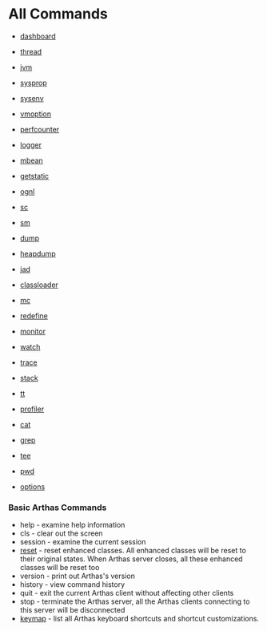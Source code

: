 All Commands 
=============

* [dashboard](dashboard.md)
* [thread](thread.md)
* [jvm](jvm.md)
* [sysprop](sysprop.md)
* [sysenv](sysenv.md)
* [vmoption](vmoption.md)
* [perfcounter](perfcounter.md)
* [logger](logger.md)
* [mbean](mbean.md)
* [getstatic](getstatic.md)

* [ognl](ognl.md)

* [sc](sc.md)
* [sm](sm.md)
* [dump](dump.md)
* [heapdump](heapdump.md)

* [jad](jad.md)
* [classloader](classloader.md)
* [mc](mc.md)
* [redefine](redefine.md)

* [monitor](monitor.md)
* [watch](watch.md)
* [trace](trace.md)
* [stack](stack.md)
* [tt](tt.md)

* [profiler](profiler.md)

* [cat](cat.md)
* [grep](grep.md)
* [tee](tee.md)
* [pwd](pwd.md)
* [options](options.md)


### Basic Arthas Commands

* help - examine help information
* cls - clear out the screen
* session - examine the current session
* [reset](reset.md) - reset enhanced classes. All enhanced classes will be reset to their original states. When Arthas server closes, all these enhanced classes will be reset too
* version - print out Arthas's version
* history - view command history
* quit - exit the current Arthas client without affecting other clients
* stop - terminate the Arthas server, all the Arthas clients connecting to this server will be disconnected
* [keymap](keymap.md) - list all Arthas keyboard shortcuts and shortcut customizations.



